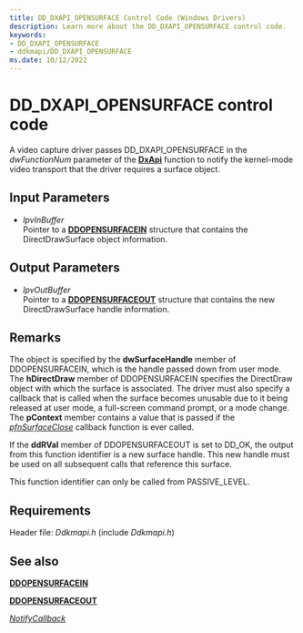 ```yaml
---
title: DD_DXAPI_OPENSURFACE Control Code (Windows Drivers)
description: Learn more about the DD_DXAPI_OPENSURFACE control code.
keywords:
- DD_DXAPI_OPENSURFACE
- ddkmapi/DD_DXAPI_OPENSURFACE
ms.date: 10/12/2022
---
```


# DD\_DXAPI\_OPENSURFACE control code

A video capture driver passes DD\_DXAPI\_OPENSURFACE in the *dwFunctionNum* parameter of the [**DxApi**](nf-dxapi-dxapi.md) function to notify the kernel-mode video transport that the driver requires a surface object.

## Input Parameters

- *lpvInBuffer*  
    Pointer to a [**DDOPENSURFACEIN**](/windows/win32/api/ddkmapi/ns-ddkmapi-ddopensurfacein) structure that contains the DirectDrawSurface object information.

## Output Parameters

- *lpvOutBuffer*  
    Pointer to a [**DDOPENSURFACEOUT**](/windows/win32/api/ddkmapi/ns-ddkmapi-ddopensurfaceout) structure that contains the new DirectDrawSurface handle information.

## Remarks

The object is specified by the **dwSurfaceHandle** member of DDOPENSURFACEIN, which is the handle passed down from user mode. The **hDirectDraw** member of DDOPENSURFACEIN specifies the DirectDraw object with which the surface is associated. The driver must also specify a callback that is called when the surface becomes unusable due to it being released at user mode, a full-screen command prompt, or a mode change. The **pContext** member contains a value that is passed if the [*pfnSurfaceClose*](/windows/win32/api/ddkmapi/ns-ddkmapi-ddopensurfacein#members) callback function is ever called.

If the **ddRVal** member of DDOPENSURFACEOUT is set to DD\_OK, the output from this function identifier is a new surface handle. This new handle must be used on all subsequent calls that reference this surface.

This function identifier can only be called from PASSIVE\_LEVEL.

## Requirements

Header file: *Ddkmapi.h* (include *Ddkmapi.h*)

## See also

[**DDOPENSURFACEIN**](/windows/win32/api/ddkmapi/ns-ddkmapi-ddopensurfacein)

[**DDOPENSURFACEOUT**](/windows/win32/api/ddkmapi/ns-ddkmapi-ddopensurfaceout)

[*NotifyCallback*](notify-callback-functions-in-a-video-capture-driver.md)

